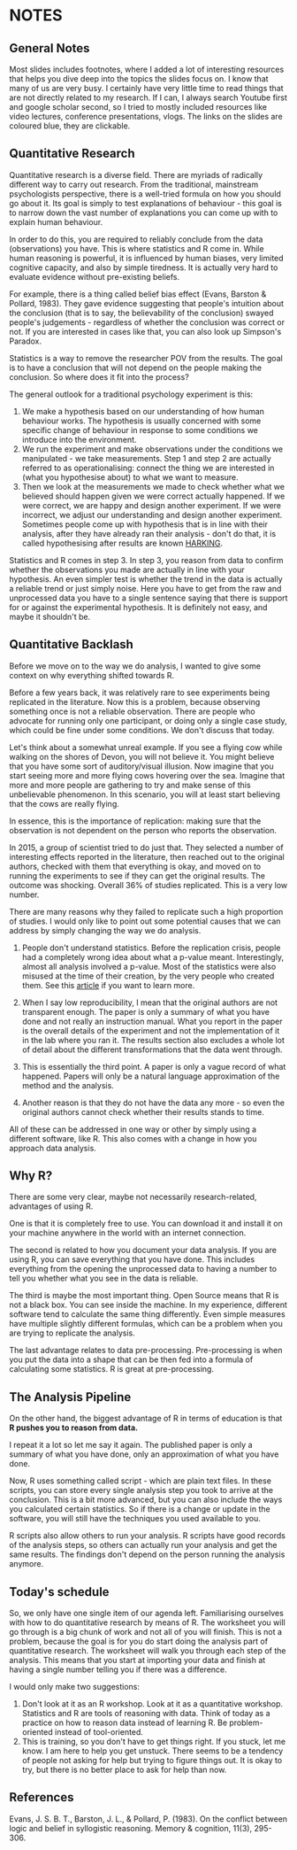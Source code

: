 # NOTES

## General Notes

Most slides includes footnotes, where I added a lot of interesting resources that helps you dive deep into the topics the slides focus on.
I know that many of us are very busy.
I certainly have very little time to read things that are not directly related to my research.
If I can, I always search Youtube first and google scholar second, so I tried to mostly included resources like video lectures, conference presentations, vlogs.
The links on the slides are coloured blue, they are clickable.

## Quantitative Research

Quantitative research is a diverse field.
There are myriads of radically different way to carry out research.
From the traditional, mainstream psychologists perspective, there is a well-tried formula on how you should go about it.
Its goal is simply to test explanations of behaviour - this goal is to narrow down the vast number of explanations you can come up with to explain human behaviour.

In order to do this, you are required to reliably conclude from the data (observations) you have.
This is where statistics and R come in.
While human reasoning is powerful, it is influenced by human biases, very limited cognitive capacity, and also by simple tiredness.
It is actually very hard to evaluate evidence without pre-existing beliefs.

For example, there is a thing called belief bias effect (Evans, Barston & Pollard, 1983).
They gave evidence suggesting that people's intuition about the conclusion (that is to say, the believability of the conclusion) swayed people's judgements - regardless of whether the conclusion was correct or not.
If you are interested in cases like that, you can also look up Simpson's Paradox.

Statistics is a way to remove the researcher POV from the results.
The goal is to have a conclusion that will not depend on the people making the conclusion.
So where does it fit into the process?

The general outlook for a traditional psychology experiment is this:

1. We make a hypothesis based on our understanding of how human behaviour works.
The hypothesis is usually concerned with some specific change of behaviour in response to some conditions we introduce into the environment.
2. We  run the experiment and make observations under the conditions we manipulated - we take measurements.
Step 1 and step 2 are actually referred to as operationalising: connect the thing we are interested in (what you hypothesise about) to what we want to measure.
3. Then we look at the measurements we made to check whether what we believed should happen given we were correct actually happened.
If we were correct, we are happy and design another experiment.
If we were incorrect, we adjust our understanding and design another experiment.
Sometimes people come up with hypothesis that is in line with their analysis, after they have already ran their analysis -  don't do that, it is called hypothesising after results are known [HARKING](https://pubmed.ncbi.nlm.nih.gov/15647155/).

Statistics and R comes in step 3. In step 3, you reason from data to confirm whether the observations you made are actually in line with your hypothesis.
An even simpler test is whether the trend in the data is actually a reliable trend or just simply noise.
Here you have to get from the raw and unprocessed data you have to a single sentence saying that there is support for or against the experimental hypothesis.
It is definitely not easy, and maybe it shouldn't be.

## Quantitative Backlash

Before we move on to the way we do analysis, I wanted to give some context on why everything shifted towards R.

Before a few years back, it was relatively rare to see experiments being replicated in the literature.
Now this is a problem, because observing something once is not a reliable observation.
There are people who advocate for running only one participant, or doing only a single case study, which could be fine under some conditions.
We don't discuss that today.

Let's think about a somewhat unreal example.
If you see a flying cow while walking on the shores of Devon, you will not believe it.
You might believe that you have some sort of auditory/visual illusion.
Now imagine that you start seeing more and more flying cows hovering over the sea.
Imagine that more and more people are gathering to try and make sense of this unbelievable phenomenon.
In this scenario, you will at least start believing that the cows are really flying.

In essence, this is the importance of replication: making sure that the observation is not dependent on the person who reports the observation.

In 2015, a group of scientist tried to do just that.
They selected a number of interesting effects reported in the literature, then reached out to the original authors, checked with them that everything is okay, and moved on to running the experiments to see if they can get the original results.
The outcome was shocking.
Overall 36% of studies replicated.
This is a very low number.

There are many reasons why they failed to replicate such a high proportion of studies.
I would only like to point out some potential causes that we can address by simply changing the way we do analysis.

1. People don't understand statistics.
Before the replication crisis, people had a completely wrong idea about what a p-value meant.
Interestingly, almost all analysis involved a p-value.
Most of the statistics were also misused at the time of their creation, by the very people who created them.
See this [article](https://medium.com/swlh/is-statistics-racist-59cd4ddb5fa9) if you want to learn more.

2. When I say low reproducibility, I mean that the original authors are not transparent enough.
The paper is only a summary of what you have done and not really an instruction manual.
What you report in the paper is the overall details of the experiment and not the implementation of it in the lab where you ran it.
The results section also excludes a whole lot of detail about the different transformations that the data went through.

3. This is essentially the third point. A paper is only a vague record of what happened.
Papers will only be a natural language approximation of the method and the analysis.

4. Another reason is that they do not have the data any more - so even the original authors cannot check whether their results stands to time.

All of these can be addressed in one way or other by simply using a different software, like R.
This also comes with a change in how you approach data analysis.

## Why R?

There are some very clear, maybe not necessarily research-related, advantages of using R.

One is that it is completely free to use.
You can download it and install it on your machine anywhere in the world with an internet connection.

The second is related to how you document your data analysis.
If you are using R, you can save everything that you have done.
This includes everything from the opening the unprocessed data to having a number to tell you whether what you see in the data is reliable.

The third is maybe the most important thing.
Open Source means that R is not a black box.
You can see inside the machine.
In my experience, different software tend to calculate the same thing differently.
Even simple measures have multiple slightly different formulas, which can be a problem when you are trying to replicate the analysis.

The last advantage relates to data pre-processing.
Pre-processing is when you put the data into a shape that can be then fed into a formula of calculating some statistics.
R is great at pre-processing.

## The Analysis Pipeline

On the other hand, the biggest advantage of R in terms of education is that **R pushes you to reason from data.**

I repeat it a lot so let me say it again.
The published paper is only a summary of what you have done, only an approximation of what you have done.

Now, R uses something called script - which are plain text files.
In these scripts, you can store every single analysis step you took to arrive at the conclusion.
This is a bit more advanced, but you can also include the ways you calculated certain statistics.
So if there is a change or update in the software, you will still have the techniques you used available to you.

R scripts also allow others to run your analysis.
R scripts have good records of the analysis steps, so others can actually run your analysis and get the same results.
The findings don't depend on the person running the analysis anymore.

## Today's schedule

So, we only have one single item of our agenda left.
Familiarising ourselves with how to do quantitative research by means of R.
The worksheet you will go through is a big chunk of work and not all of you will finish.
This is not a problem, because the goal is for you do start doing the analysis part of quantitative research.
The worksheet will walk you through each step of the analysis.
This means that you start at importing your data and finish at having a single number telling you if there was a difference.


I would only make two suggestions:

1. Don't look at it as an R workshop.
Look at it as a quantitative workshop.
Statistics and R are tools of reasoning with data.
Think of today as a practice on how to reason data instead of learning R.
Be problem-oriented instead of tool-oriented.
2. This is training, so you don't have to get things right.
If you stuck, let me know.
I am here to help you get unstuck.
There seems to be a tendency of people not asking for help but trying to figure things out.
It is okay to try, but there is no better place to ask for help than now.

## References

Evans, J. S. B. T., Barston, J. L., & Pollard, P. (1983). On the conflict between logic and belief in syllogistic reasoning. Memory & cognition, 11(3), 295-306.
